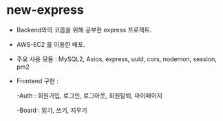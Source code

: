 #  new-express

- Backend와의 코옵을 위해 공부한 express 프로젝트.

- AWS-EC2 를 이용한 배포.

- 주요 사용 모듈 : MySQL2, Axios, express, uuid, cors, nodemon, session, pm2

- Frontend 구현 : 

  -Auth : 회원가입, 로그인, 로그아웃, 회원탈퇴, 마이페이지

  -Board : 읽기, 쓰기,  지우기





